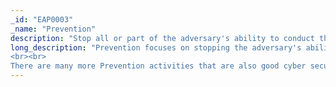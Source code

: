 ```yaml
---
_id: "EAP0003"
_name: "Prevention"
description: "Stop all or part of the adversary's ability to conduct their operation as intended."
long_description: "Prevention focuses on stopping the adversary's ability to conduct their operations as intended. The defender can physically or virtually remove or disable resources, tighten security controls, or otherwise impair the adversary's ability to operate. A defender might prevent an adversary from operating to force them to reveal different, possibly more advanced, capabilities. Additionally, a defender can use Prevention to discourage the adversary from operating against a specific target. In this case, the defender may be attempting to encourage the adversary to focus elsewhere in the engagement environment.
<br><br>
There are many more Prevention activities that are also good cyber security practices. However, in Engage, we are focused on a subset of activities. Those are focused exclusively on the intersection of denial, deception, and adversary engagement technologies and the defender’s ability to Affect the adversary."
---
```

